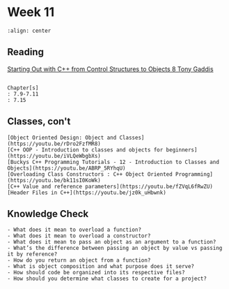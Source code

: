 # Week 11

```{image} https://miro.medium.com/proxy/1*88Si3_5QAE_T-LZOTzQgeg.png
:align: center
```

## Reading

[Starting Out with C++ from Control Structures to Objects 8 Tony Gaddis](https://github.com/JiaRuiShao/CPP/blob/master/Starting%20Out%20with%20C%2B%2B%20from%20Control%20Structures%20to%20Objects%208%20Tony%20Gaddis.pdf)

```{card}

Chapter[s]
: 7.9-7.11
: 7.15
```

## Classes, con't

````{card}
[Object Oriented Design: Object and Classes](https://youtu.be/rDro2FzfMR8)  
[C++ OOP - Introduction to classes and objects for beginners](https://youtu.be/iVLQeWbgbXs)  
[Buckys C++ Programming Tutorials - 12 - Introduction to Classes and Objects](https://youtu.be/ABRP_5RYhqU)  
[Overloading Class Constructors : C++ Object Oriented Programming](https://youtu.be/bk11sI0KoWk)  
[C++ Value and reference parameters](https://youtu.be/fZVqL6fRwZU)  
[Header Files in C++](https://youtu.be/jz0k_uHbwnk)  
````

## Knowledge Check

````{card}
- What does it mean to overload a function?
- What does it mean to overload a constructor?
- What does it mean to pass an object as an argument to a function?
- What’s the difference between passing an object by value vs passing it by reference?
- How do you return an object from a function?
- What is object composition and what purpose does it serve?
- How should code be organized into its respective files?
- How should you determine what classes to create for a project?
````
